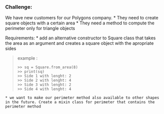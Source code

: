 ### Challenge:

We have new customers for our Polygons company.
    * They need to create square objects with a certain area
    * They need a method to compute the perimeter only for triangle objects

Requirements:
    * add an alternative constructor to Square class that takes the area as an argument and creates a square object with the apropriate sides 
> example : 
>
>     >> sq = Square.from_area(8)
>     >> print(sq)
>     >> Side 1 with lenght: 2
>     >> Side 2 with lenght: 4
>     >> Side 3 with lenght: 2
>     >> Side 4 with lenght: 4

    * we want to make our perimeter method also available to other shapes in the future. Create a mixin class for perimeter that contains the perimeter method 

    
